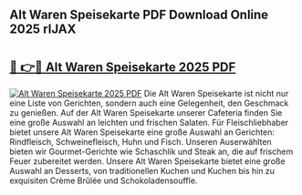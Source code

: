 ## Alt Waren Speisekarte PDF Download Online 2025 rIJAX

# <h2><a href="http://gccl6c.nevu.top/?p=Alt+Waren+Speisekarte">🔗 👉🔴 Alt Waren Speisekarte 2025 PDF</a></h2>

[![Alt Waren Speisekarte 2025 PDF](https://i.imgur.com/dBaPXMq.png)](http://gccl6c.nevu.top/?p=Alt+Waren+Speisekarte)
Die Alt Waren Speisekarte ist nicht nur eine Liste von Gerichten, sondern auch eine Gelegenheit, den Geschmack zu genießen. Auf der Alt Waren Speisekarte unserer Cafeteria finden Sie eine große Auswahl an leichten und frischen Salaten. Für Fleischliebhaber bietet unsere Alt Waren Speisekarte eine große Auswahl an Gerichten: Rindfleisch, Schweinefleisch, Huhn und Fisch. Unseren Auserwählten bieten wir Gourmet-Gerichte wie Schaschlik und Steak an, die auf frischem Feuer zubereitet werden. Unsere Alt Waren Speisekarte bietet eine große Auswahl an Desserts, von traditionellen Kuchen und Kuchen bis hin zu exquisiten Crème Brûlée und Schokoladensouffle.
